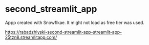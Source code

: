 # second_streamlit_app

Appp created with Snowflkae. It might not load as free tier was used.

https://rabadzhiyski-second-streamlit-app-streamlit-app-25tzn8.streamlitapp.com/
